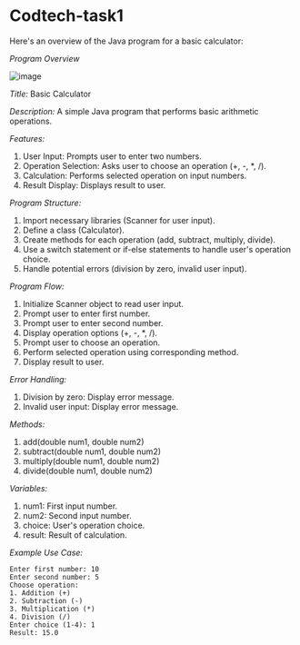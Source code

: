 # Codtech-task1
Here's an overview of the Java program for a basic calculator:

*Program Overview*

![image](https://github.com/user-attachments/assets/44957901-8ce3-49a1-99a7-a3ca1758b4ba)


*Title:* Basic Calculator

*Description:* A simple Java program that performs basic arithmetic operations.

*Features:*

1. User Input: Prompts user to enter two numbers.
2. Operation Selection: Asks user to choose an operation (+, -, *, /).
3. Calculation: Performs selected operation on input numbers.
4. Result Display: Displays result to user.

*Program Structure:*

1. Import necessary libraries (Scanner for user input).
2. Define a class (Calculator).
3. Create methods for each operation (add, subtract, multiply, divide).
4. Use a switch statement or if-else statements to handle user's operation choice.
5. Handle potential errors (division by zero, invalid user input).

*Program Flow:*

1. Initialize Scanner object to read user input.
2. Prompt user to enter first number.
3. Prompt user to enter second number.
4. Display operation options (+, -, *, /).
5. Prompt user to choose an operation.
6. Perform selected operation using corresponding method.
7. Display result to user.

*Error Handling:*

1. Division by zero: Display error message.
2. Invalid user input: Display error message.

*Methods:*

1. add(double num1, double num2)
2. subtract(double num1, double num2)
3. multiply(double num1, double num2)
4. divide(double num1, double num2)

*Variables:*

1. num1: First input number.
2. num2: Second input number.
3. choice: User's operation choice.
4. result: Result of calculation.

*Example Use Case:*

```
Enter first number: 10
Enter second number: 5
Choose operation:
1. Addition (+)
2. Subtraction (-)
3. Multiplication (*)
4. Division (/)
Enter choice (1-4): 1
Result: 15.0
```
